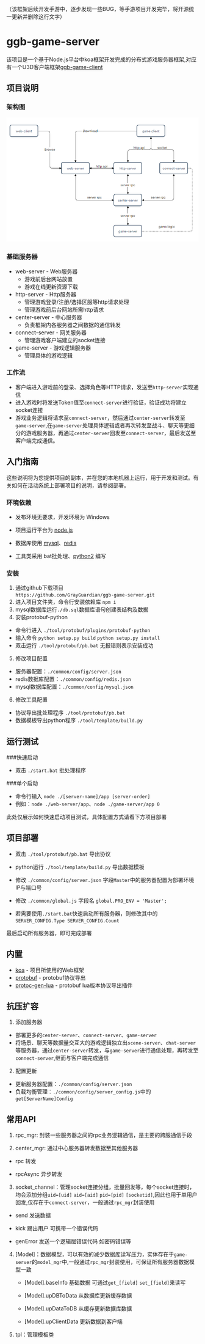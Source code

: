 （该框架后续开发手游中，逐步发现一些BUG，等手游项目开发完毕，将开源统一更新并删除这行文字）
# ggb-game-server
该项目是一个基于Node.js平台中koa框架开发完成的分布式游戏服务器框架,对应有一个U3D客户端框架[ggb-game-client](https://github.com/GrayGuardian/ggb-game-client)
## 项目说明
### 架构图
![](./res/image1.png)
### 基础服务器
- web-server - Web服务器
  - 游戏前后台网站放置
  - 游戏在线更新资源下载
- http-server - Http服务器
  - 管理游戏登录/注册/选择区服等http请求处理
  - 管理游戏前后台网站所需http请求
- center-server	- 中心服务器
  - 负责框架内各服务器之间数据的通信转发
- connect-server - 网关服务器
  - 管理游戏客户端建立的socket连接
- game-server - 游戏逻辑服务器
  - 管理具体的游戏逻辑
### 工作流
- 客户端进入游戏前的登录、选择角色等HTTP请求，发送至`http-server`实现通信  
- 进入游戏时将发送Token值至`connect-server`进行验证，验证成功将建立socket连接  
- 游戏业务逻辑将请求至`connect-server`，然后通过`center-server`转发至`game-server`,在`game-server`处理具体逻辑或者再次转发至战斗、聊天等更细分的游戏服务器，再通过`center-server`回发至`connect-server`，最后发送至客户端完成通信。
## 入门指南
 
这些说明将为您提供项目的副本，并在您的本地机器上运行，用于开发和测试。有关如何在活动系统上部署项目的说明，请参阅部署。
 
### 环境依赖

- 发布环境无要求，开发环境为 Windows

- 项目运行平台为 [node.js](https://nodejs.org/)

- 数据库使用 [mysql](https://www.mysql.com/)、[redis](https://redis.io/)

- 工具类采用 bat批处理、[python2](https://www.python.org/) 编写
 
### 安装
 
1. 通过github下载项目  
`https://github.com/GrayGuardian/ggb-game-server.git`
2. 进入项目文件夹，命令行安装依赖库
`npm i`
3. mysql数据库运行`./db.sql`数据库语句创建表结构及数据
4. 安装protobuf-python
  - 命令行进入 `./tool/protobuf/plugins/protobuf-python`
  - 输入命令 `python setup.py build` `python setup.py install`
  - 双击运行 `./tool/protobuf/pb.bat` 无报错则表示安装成功
5. 修改项目配置 
 - 服务器配置：`./common/config/server.json`
 - redis数据库配置：`./common/config/redis.json`
 - mysql数据库配置：`./common/config/mysql.json`
6. 修改工具配置
 - 协议导出批处理程序 `./tool/protobuf/pb.bat`
 - 数据模板导出python程序 `./tool/template/build.py`
 
## 运行测试
 
###快速启动

- 双击 `./start.bat` 批处理程序

###单个启动

- 命令行输入 `node ./[server-name]/app [server-order]`  
 - 例如：`node ./web-server/app`、`node ./game-server/app 0`

此处仅展示如何快速启动项目测试，具体配置方式请看下方项目部署
 
## 项目部署
 
- 双击 `./tool/protobuf/pb.bat` 导出协议  

- python运行 `./tool/template/build.py` 导出数据模板  

- 修改 `./common/config/server.json` 字段`Master`中的服务器配置为部署环境IP与端口号

- 修改 `./common/global.js` 字段名 `global.PRO_ENV = 'Master';`  

- 若需要使用`./start.bat`快速启动所有服务器，则修改其中的`SERVER_CONFIG.Type SERVER_CONFIG.Count`

最后启动所有服务器，即可完成部署
 
## 内置
 
* [koa](https://github.com/koajs/koa) - 项目所使用的Web框架
* [protobuf](https://github.com/protocolbuffers/protobuf) - protobuf协议导出
* [protoc-gen-lua](https://github.com/sean-lin/protoc-gen-lua) - protobuf lua版本协议导出插件

## 抗压扩容
1. 添加服务器
  - 部署更多的`center-server`、`connect-server`、`game-server`
  - 将场景、聊天等数据量交互大的游戏逻辑独立出`scene-server`、`chat-server`等服务器，通过`center-server`转发，与`game-server`进行通信处理，再转发至`connect-server`,继而与客户端完成通信
2. 配置更新
  - 更新服务器配置：`./common/config/server.json`
  - 负载均衡管理：`./common/config/server_config.js`中的`get[ServerName]Config`

## 常用API
1. rpc_mgr: 封装一些服务器之间的rpc业务逻辑通信，是主要的跨服通信手段  

2. center_mgr: 通过中心服务器转发数据至其他服务器
  - rpc 转发  

  - rpcAsync 异步转发  

3. socket_channel：管理socket连接分组，批量回发等，每个socket连接时，均会添加分组`uid=[uid]` `aid=[aid]` `pid=[pid]` `[socketid]`,因此也用于单用户回发,仅存在于`connect-server`，一般通过`rpc_mgr`封装使用  

  - send 发送数据  

  - kick 踢出用户 可携带一个错误代码  

  - genError 发送一个逻辑层错误代码 如密码错误等  

4. [Model]：数据模型，可以有效的减少数据库读写压力，实体存在于`game-server`的`model_mgr`中,一般通过`rpc_mgr`封装使用，可保证所有服务器数据模型一致  

	- [Model].baseInfo 基础数据 可通过`get_[field]` `set_[field]`来读写

	- [Model].upDBToData 从数据库更新缓存数据  

	- [Model].upDataToDB 从缓存更新数据库数据  

	- [Model].upClientData 更新数据到客户端  

5. tpl：管理模板类
